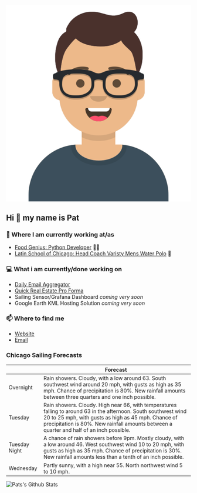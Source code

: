 [![Social banner for p-j-falconer](https://raw.githubusercontent.com/P-J-FALCONER/P-J-FALCONER/master/assets/avataaars.svg)](https://patfalconer.com/)
## Hi :wave: my name is Pat

### 💼 Where I am currently working at/as
- [Food Genius: Python Developer](https://getfoodgenius.com/) 🍔🐍
- [Latin School of Chicago: Head Coach Varisty Mens Water Polo](https://www.latinschool.org/) 🤽


### 💻 What i am currently/done working on
 - [Daily Email Aggregator](https://github.com/P-J-FALCONER/dott_daily_mail)
 - [Quick Real Estate Pro Forma](https://github.com/P-J-FALCONER/henry)
 - Sailing Sensor/Grafana Dashboard *coming very soon*
 - Google Earth KML Hosting Solution *coming very soon*

### 📫 Where to find me
 - [Website](https://patfalconer.com/)
 - [Email](mailto:patrick.j.falconer@gmail.com)


### Chicago Sailing Forecasts
|   | Forecast  |
|---|---|
| Overnight | Rain showers. Cloudy, with a low around 63. South southwest wind around 20 mph, with gusts as high as 35 mph. Chance of precipitation is 80%. New rainfall amounts between three quarters and one inch possible. |
| Tuesday | Rain showers. Cloudy. High near 66, with temperatures falling to around 63 in the afternoon. South southwest wind 20 to 25 mph, with gusts as high as 45 mph. Chance of precipitation is 80%. New rainfall amounts between a quarter and half of an inch possible. |
| Tuesday Night | A chance of rain showers before 9pm. Mostly cloudy, with a low around 46. West southwest wind 10 to 20 mph, with gusts as high as 35 mph. Chance of precipitation is 30%. New rainfall amounts less than a tenth of an inch possible. |
| Wednesday | Partly sunny, with a high near 55. North northwest wind 5 to 10 mph. |

![Pats's Github Stats](https://github-readme-stats.vercel.app/api?username=p-j-falconer&show_icons=true&theme=radical)
